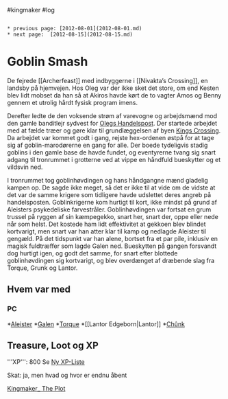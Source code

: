 #kingmaker #log

```ad-info

* previous page: [2012-08-01](2012-08-01.md)
* next page:  [2012-08-15](2012-08-15.md) 
```

# Goblin Smash   
 
De fejrede [[Archerfeast]] med indbyggerne i [[Nivakta’s Crossing]], en landsby på hjemvejen. Hos Oleg var der ikke sket det store, om end Kesten blev lidt mobset da han så at Akiros havde kørt de to vagter Amos og Benny gennem et utrolig hårdt fysisk program imens.
Derefter ledte de den voksende strøm af varevogne og arbejdsmænd mod den gamle banditlejr sydvest for [Olegs Handelspost](Olegs%20Handelspost.md). Der startede arbejdet med at fælde træer og gøre klar til grundlæggelsen af byen [Kings Crossing](Kings%20Crossing.md). Da arbejdet var kommet godt i gang, rejste hex-ordenen østpå for at tage sig af goblin-marodørerne en gang for alle. Der boede tydeligvis stadig goblins i den gamle base de havde fundet, og eventyrerne tvang sig snart adgang til tronrummet i grotterne ved at vippe en håndfuld bueskytter og et vildsvin ned. 
I tronrummet tog goblinhøvdingen og hans håndgangne mænd gladelig kampen op. De sagde ikke meget, så det er ikke til at vide om de vidste at det var de samme krigere som tidligere havde udslettet deres angreb på handelsposten. Goblinkrigerne kom hurtigt til kort, ikke mindst på grund af Aleisters psykedeliske farvestråler. Goblinhøvdingen var fortsat en grum trussel på ryggen af sin kæmpegekko, snart her, snart der, oppe eller nede når som helst. Det kostede ham lidt effektivitet at gekkoen blev blindet kortvarigt, men snart var han atter klar til kamp og nedlagde Aleister til gengæld. På det tidspunkt var han alene, bortset fra et par pile, inklusiv en magisk fuldtræffer som lagde Galen ned. Bueskytten på gangen forsvandt dog hurtigt igen, og godt det samme, for snart efter blottede goblinhøvdingen sig kortvarigt, og blev overdænget af dræbende slag fra Torque, Grunk og Lantor.
## Hvem var med 
### PC 
*[Aleister](Aleister.md) 
*[Galen](Galen%20Jabir.md)
*[Torque](Torque%20Firebrand.md)
*[[Lantor Edgeborn|Lantor]]
*[Chûnk](Chûnk%20Van%20Der%20Hamer.md)
## Treasure, Loot og XP 
'''XP''': 800
Se [Ny XP-Liste](Ny%20XP-Liste.md)
Skat: 
ja, men hvad og hvor er endnu åbent
[Kingmaker_ The Plot](Kingmaker_%20The%20Plot.md)
